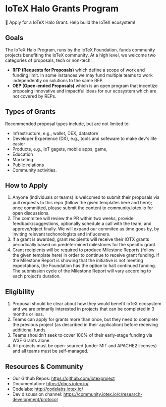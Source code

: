 # IoTeX Halo Grants Program
👟 Apply for a IoTeX Halo Grant. Help build the IoTeX ecosystem!

## Goals
The IoTeX Halo Program, runs by the IoTeX Foundation, funds community projects benefiting the IoTeX community. At a high level, we welcome two categories of proposals, tech or non-tech:
- **RFP (Requests for Proposals)** which define a scope of work and funding limit. In some instances we may fund multiple teams to work independently on solutions to the same RFP.
- **OEP (Open-ended Proposals)** which is an open program that incentize proposing innovative and impactful ideas for our ecosystem which are not covered by REPs.

## Types of Grants
Recommended proposal types include, but are not limited to: 
- Infrastructure, e.g., wallet, DEX, datastore
- Developer Experience (DX), e.g., tools and sofeware to make dev's life easier
- Products, e.g., IoT gagets, mobile apps, game, 
- Education
- Marketing
- Public relations
- Community activities.

## How to Apply
1. Anyone (individuals or teams) is welcomed to submit their proposals via pull requests to this repo (follow the given templates here and here); once committed, please submit the content to community.iotex.io for open discussions.
2. The commitee will review the PR within two weeks, provide feedback/suggestions, optionally schedule a call with the team, and approve/reject finally. We will expand our commitee as time goes by, by inviting relevant techonologists and influceners.
3. If a grant is awarded, grant recipients will receive their IOTX grants periodically based on predetermined milestones for the specific grant. 
4. Grant recipients will be required to produce Milestone Reports (follow the given template here) in order to continue to receive grant funding. If the Milestone Report is showing that the initiative is not meeting expectations, the Foundation has the option to halt continued funding. The submission cycle of the Milestone Report will vary according to each project’s duration.

## Eligibility
1. Proposal should be clear about how they would benefit IoTeX ecosystem and we are primarily interested in projects that can be completed in 3 months or less.
2. Teams can apply for grants more than once, but they need to complete the previous project (as described in their application) before receiving additional funds. 
3. Teams shouldn’t seek to cover 100% of their early-stage funding via W3F Grants alone.
4. All projects must be open-sourced (under MIT and APACHE2 licenses) and all teams must be self-managed.

## Resources & Community
- Our Github Repos: https://github.com/iotexproject
- Documentation: https://docs.iotex.io/
- Codelabs: http://codelabs.iotex.io/
- Dev discussion channel: https://community.iotex.io/c/research-development/protocol


